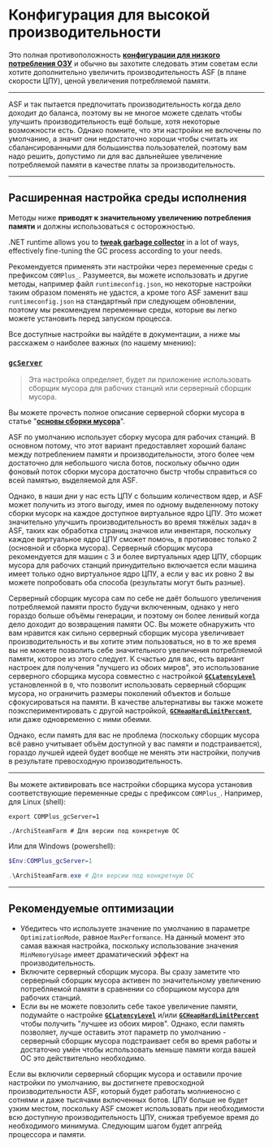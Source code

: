 # Конфигурация для высокой производительности

Это полная противоположность **[конфигурации для низкого потребления ОЗУ](https://github.com/JustArchiNET/ArchiSteamFarm/wiki/Low-memory-setup-ru-RU)** и обычно вы захотите следовать этим советам если хотите дополнительно увеличить производительность ASF (в плане скорости ЦПУ), ценой увеличения потребляемой памяти.

---

ASF и так пытается предпочитать производительность когда дело доходит до баланса, поэтому вы не многое можете сделать чтобы улучшить производительность ещё больше, хотя некоторые возможности есть. Однако помните, что эти настройки не включены по умолчанию, а значит они недостаточно хороши чтобы считать их сбалансированными для большинства пользователей, поэтому вам надо решить, допустимо ли для вас дальнейшее увеличение потребляемой памяти в качестве платы за производительность.

---

## Расширенная настройка среды исполнения

Методы ниже **приводят к значительному увеличению потребления памяти** и должны использоваться с осторожностью.

.NET runtime allows you to **[tweak garbage collector](https://docs.microsoft.com/dotnet/core/run-time-config/garbage-collector)** in a lot of ways, effectively fine-tuning the GC process according to your needs.

Рекомендуется применять эти настройки через переменные среды с префиксом `COMPlus_`. Разумеется, вы можете использовать и другие методы, например файл `runtimeconfig.json`, но некоторые настройки таким образом поменять не удастся, а кроме того ASF заменит ваш `runtimeconfig.json` на стандартный при следующем обновлении, поэтому мы рекомендуем переменные среды, которые вы легко можете установить перед запуском процесса.

Все доступные настройки вы найдёте в документации, а ниже мы расскажем о наиболее важных (по нашему мнению):

### [`gcServer`](https://docs.microsoft.com/dotnet/core/run-time-config/garbage-collector#flavors-of-garbage-collection)

> Эта настройка определяет, будет ли приложение использовать сборщик мусора для рабочих станций или серверный сборщик мусора.

Вы можете прочесть полное описание серверной сборки мусора в статье "**[основы сборки мусора](https://docs.microsoft.com/dotnet/standard/garbage-collection/fundamentals)**".

ASF по умолчанию использует сборку мусора для рабочих станций. В основном потому, что этот вариант предоставляет хороший баланс между потреблением памяти и производительности, этого более чем достаточно для небольшого числа ботов, поскольку обычно один фоновый поток сборки мусора достаточно быстр чтобы справиться со всей памятью, выделяемой для ASF.

Однако, в наши дни у нас есть ЦПУ c большим количеством ядер, и ASF может получить из этого выгоду, имея по одному выделенному потоку сборки мусорк на каждое доступное виртуальное ядро ЦПУ. Это может значительно улучшить производительность во время тяжёлых задач в ASF, таких как обработка страниц значков или инвентаря, поскольку каждое виртуальное ядро ЦПУ сможет помочь, в противовес только 2 (основной и сборка мусора). Серверный сборщик мусора рекомендуется для машин с 3 и более виртуальных ядер ЦПУ, сборщик мусора для рабочих станций принудительно включается если машина имеет только одно виртуальное ядро ЦПУ, а если у вас их ровно 2 вы можете попробовать оба способа (результаты могут быть разные).

Серверный сборщик мусора сам по себе не даёт большого увеличения потребляемой памяти просто будучи включенным, однако у него гораздо больше объёмы генерации, и поэтому он более ленивый когда дело доходит до возвращения памяти ОС. Вы можете обнаружить что вам нравится как сильно серверный сборщик мусора увеличивает производительность и вы хотите этим пользоваться, но в то же время вы не можете позволить себе значительного увеличения потребляемой памяти, которое из этого следует. К счастью для вас, есть вариант настроек для получения "лучшего из обоих миров", это использование серверного сборщика мусора совместно с настройкой **[`GCLatencyLevel`](https://github.com/JustArchiNET/ArchiSteamFarm/wiki/Low-memory-setup-ru-RU#gclatencylevel)** установленной в `0`, что позволит использовать серверный сборщик мусора, но ограничить размеры поколений объектов и больше сфокусироваться на памяти. В качестве альтернативы вы также можете поэкспериментировать с другой настройкой, **[`GCHeapHardLimitPercent`](https://github.com/JustArchiNET/ArchiSteamFarm/wiki/Low-memory-setup-ru-RU#gcheaphardlimitpercent)**, или даже одновременно с ними обеими.

Однако, если память для вас не проблема (поскольку сборщик мусора всё равно учитывает объём доступной у вас памяти и подстраивается), гораздо лучшей идеей будет вообще не менять эти настройки, получив в результате превосходную производительность.

---

Вы можете активировать все настройки сборщика мусора установив соответствующие переменные среды с префиксом `COMPlus_`. Например, для Linux (shell):

```shell
export COMPlus_gcServer=1

./ArchiSteamFarm # Для версии под конкретную ОС
```

Или для Windows (powershell):

```powershell
$Env:COMPlus_gcServer=1

.\ArchiSteamFarm.exe # Для версии под конкретную ОС
```

---

## Рекомендуемые оптимизации

- Убедитесь что используете значение по умолчанию в параметре `OptimizationMode`, равное `MaxPerformance`. На данный момент это самая важная настройка, поскольку использование значения `MinMemoryUsage` имеет драматический эффект на производительность.
- Включите серверный сборщик мусора. Вы сразу заметите что серверный сборщик мусора активен по значительному увеличению потребляемой памяти в сравнении со сборщиком мусора для рабочих станций.
- Если вы не можете повзолить себе такое увеличение памяти, подумайте о настройке **[`GCLatencyLevel`](https://github.com/JustArchiNET/ArchiSteamFarm/wiki/Low-memory-setup-ru-RU#gclatencylevel)** и/или **[`GCHeapHardLimitPercent`](https://github.com/JustArchiNET/ArchiSteamFarm/wiki/Low-memory-setup-ru-RU#gcheaphardlimitpercent)** чтобы получить "лучшее из обоих миров". Однако, если память позволяет, лучше оставить этот параметр по умолчанию - серверный сборщик мусора подстраивает себя во время работы и достаточно умён чтобы использовать меньше памяти когда вашей ОС это действительно необходимо.

Если вы включили серверный сборщик мусора и оставили прочие настройки по умолчанию, вы достигнете превосходной производительности ASF, который будет работать молниеносно с сотнями и даже тысячами включенных ботов. ЦПУ больше не будет узким местом, поскольку ASF сможет использовать при необходимости всю доступную производительность ЦПУ, снижая требуемое время до необходимого минимума. Следующим шагом будет апгрейд процессора и памяти.